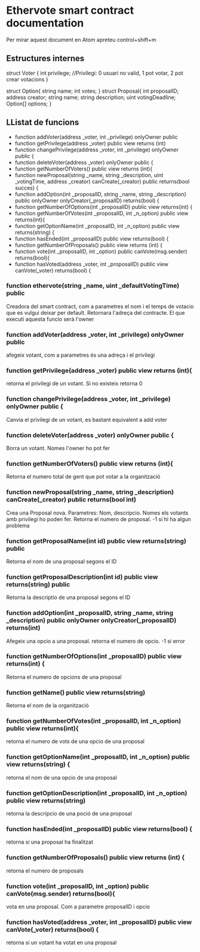 # Ethervote smart contract documentation
Per mirar aquest document en Atom apreteu control+shift+m
## Estructures internes
struct Voter {
      int privilege;      //Privilegi: 0 usuari no valid, 1 pot votar, 2 pot crear votacions
  }

  struct Option{
    string name;
    int votes;
  }
  struct Proposal{
    int proposalID;
    address creator;
    string name;
    string description;
    uint votingDeadline;
    Option[] options;
  }

  ## LListat de funcions

 -  function addVoter(address _voter, int _privilege) onlyOwner public
 - function getPrivilege(address _voter) public view returns (int)
 - function changePrivilege(address _voter, int _privilege) onlyOwner public {
 - function deleteVoter(address _voter) onlyOwner public {
 - function getNumberOfVoters() public view returns (int){
 - function newProposal(string _name, string _description, uint _votingTime, address _creator) canCreate(_creator) public returns(bool succes) {
 - function addOption(int _proposalID, string _name, string _description) public onlyOwner onlyCreator(_proposalID) returns(bool)  {
 - function getNumberOfOptions(int _proposalID) public view returns(int) {
 - function getNumberOfVotes(int _proposalID, int _n_option) public view returns(int){
 - function getOptionName(int _proposalID, int _n_option) public view returns(string) {
 - function hasEnded(int _proposalID) public view returns(bool) {
 - function getNumberOfProposals() public view returns (int) {
 - function vote(int _proposalID, int _option) public canVote(msg.sender) returns(bool){
 - function hasVoted(address _voter, int _proposalID) public view canVote(_voter) returns(bool) {

### function ethervote(string _name, uint _defaultVotingTime) public
 Creadora del smart contract, com a parametres el nom i el temps de votacio que es vulgui deixar per default. Retornara l'adreça del contracte. El que executi aquesta funcio serà l'owner

### function addVoter(address _voter, int _privilege) onlyOwner public
 afegeix votant, com a parametres és una adreça i el privilegi

### function getPrivilege(address _voter) public view returns (int){
 retorna el privilegi de un votant. Si no existeix retorna 0

###  function changePrivilege(address _voter, int _privilege) onlyOwner public {
Canvia el privilegi de un votant, es bastant equivalent a add voter

### function deleteVoter(address _voter) onlyOwner public {
Borra un votant. Nomes l'owner ho pot fer

### function getNumberOfVoters() public view returns (int){
Retorna el numero total de gent que pot votar a la organització

### function newProposal(string _name, string _description) canCreate(_creator) public returns(bool int)
Crea una Proposal nova. Parametres: Nom, descripcio. Nomes els votants amb privilegi ho poden fer. Retorna el numero de proposal. -1 si hi ha algun problema

### function getProposalName(int id) public view returns(string) public  
Retorna el nom de una proposal segons el ID

### function getProposalDescription(int id) public view returns(string) public
Retorna la descriptio de una proposal segons el ID

###  function addOption(int _proposalID, string _name, string _description) public onlyOwner onlyCreator(_proposalID) returns(int)  
Afegeix una opcio a una proposal. retorna el numero de opcio. -1 si error

###  function getNumberOfOptions(int _proposalID) public view returns(int) {
Retorna el numero de opcions de una proposal

### function getName() public view returns(string)  
Retorna el nom de la organització

### function getNumberOfVotes(int _proposalID, int _n_option) public view returns(int){
retorna el numero de vots de una opcio de una proposal

### function getOptionName(int _proposalID, int _n_option) public view returns(string) {
retorna el nom de una opcio de una proposal

###   function getOptionDescription(int _proposalID, int _n_option) public view returns(string)
retorna la descripcio de una poció de una proposal

### function hasEnded(int _proposalID) public view returns(bool) {
retorna si una proposal ha finalitzat

### function getNumberOfProposals() public view returns (int) {
retorna el numero de proposals

### function vote(int _proposalID, int _option) public canVote(msg.sender) returns(bool){
vota en una proposal. Com a parametre proposalID i opcio

### function hasVoted(address _voter, int _proposalID) public view canVote(_voter) returns(bool) {
retorna si un votant ha votat en una proposal
